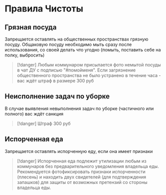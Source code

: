 # Правила Чистоты

## Грязная посуда
Запрещается оставлять на общественных пространствах грязную посуду. Общаковую посуду необходимо мыть сразу после использования, со своей делать что угодно (помыть, поставить себе на полку, выбросить)
> [!danger]
> Любым коммунаром присылается фото немытой посуды в чат ДУ с подписью "#помойменя". Если загрязнение общественного пространства не было устранено в течение часа - вас ждёт штраф в размере 300 руб

## Неисполнение задач по уборке
В случае выявления невыполнения задач по уборке (частичного или полного) вас ждёт санкция
> [!danger]
> Штраф 300 руб

## Испорченная еда
Запрещается оставлять испорченную еду, если она имеет признаки
> [!danger]
> Испорченная еда подлежит утилизации любым из коммунаров без предварительного уведомления владельца еды. Рекомендуется фотофиксировать признаки испорченности (плесень) и находить двух свидетелей (для подтверждения запашков) для защиты от возможных претензий со стороны владельца еды. 
